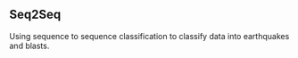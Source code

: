 ## Seq2Seq
Using sequence to sequence classification to classify data into earthquakes and blasts.



